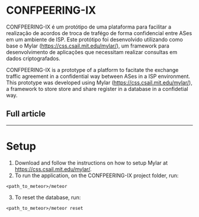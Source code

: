 # CONFPEERING-IX

CONFPEERING-IX é um protótipo de uma plataforma para facilitar a realização de acordos de troca de trafégo de forma confidencial entre ASes em um ambiente de ISP.
Este protótipo foi desenvolvido utilizando como base o Mylar (https://css.csail.mit.edu/mylar/), um framework para desenvolvimento de aplicações que necessitam realizar consultas em dados criptografados.

CONFPEERING-IX is a prototype of a platform to facitate the exchange traffic agreement in a confidential way between ASes in a ISP environment.
This prototype was developed using Mylar (https://css.csail.mit.edu/mylar/), a framework to store store and share register in a database in a confidetial way.

## Full article


___

# Setup

1. Download and follow the instructions on how to setup Mylar at https://css.csail.mit.edu/mylar/.
2. To run the application, on the CONFPEERING-IX project folder, run:
```shell
<path_to_meteor>/meteor
```
3. To reset the database, run:
```shell
<path_to_meteor>/meteor reset
```